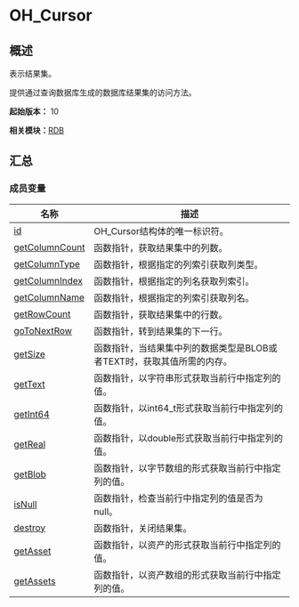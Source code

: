# OH_Cursor


## 概述

表示结果集。

提供通过查询数据库生成的数据库结果集的访问方法。

**起始版本：** 10

**相关模块：**[RDB](_r_d_b.md)


## 汇总


### 成员变量

| 名称 | 描述 |
| -------- | -------- |
| [id](_r_d_b.md/#id-14)                                       | OH_Cursor结构体的唯一标识符。                                |
| [getColumnCount](_r_d_b.md#getcolumncount) | 函数指针，获取结果集中的列数。  |
| [getColumnType](_r_d_b.md#getcolumntype) | 函数指针，根据指定的列索引获取列类型。  |
| [getColumnIndex](_r_d_b.md#getcolumnindex) | 函数指针，根据指定的列名获取列索引。  |
| [getColumnName](_r_d_b.md#getcolumnname) | 函数指针，根据指定的列索引获取列名。  |
| [getRowCount](_r_d_b.md#getrowcount) | 函数指针，获取结果集中的行数。  |
| [goToNextRow](_r_d_b.md#gotonextrow) | 函数指针，转到结果集的下一行。  |
| [getSize](_r_d_b.md#getsize) | 函数指针，当结果集中列的数据类型是BLOB或者TEXT时，获取其值所需的内存。  |
| [getText](_r_d_b.md#gettext) | 函数指针，以字符串形式获取当前行中指定列的值。  |
| [getInt64](_r_d_b.md#getint64) | 函数指针，以int64_t形式获取当前行中指定列的值。  |
| [getReal](_r_d_b.md#getreal) | 函数指针，以double形式获取当前行中指定列的值。  |
| [getBlob](_r_d_b.md#getblob) | 函数指针，以字节数组的形式获取当前行中指定列的值。  |
| [isNull](_r_d_b.md#isnull-12) | 函数指针，检查当前行中指定列的值是否为null。  |
| [destroy](_r_d_b.md#destroy-14) | 函数指针，关闭结果集。  |
| [getAsset](_r_d_b.md#getasset) | 函数指针，以资产的形式获取当前行中指定列的值。  |
| [getAssets](_r_d_b.md#getassets) | 函数指针，以资产数组的形式获取当前行中指定列的值。  |
